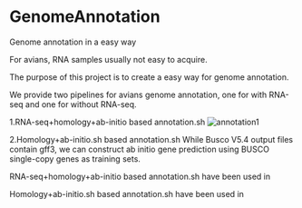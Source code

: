 # GenomeAnnotation
Genome annotation in a easy way

For avians, RNA samples usually not easy to acquire. 

The purpose of this project is to create a easy way for genome annotation.

We provide two pipelines for avians genome annotation, one for with RNA-seq and one for without RNA-seq.


1.RNA-seq+homology+ab-initio based annotation.sh
![annotation1](https://user-images.githubusercontent.com/57522086/180604868-19489cc6-d8c4-4b64-a885-8e0fca3e33b9.png)


2.Homology+ab-initio.sh based annotation.sh
While Busco V5.4 output files contain gff3, we can construct ab initio gene prediction using BUSCO single-copy genes as training sets.

RNA-seq+homology+ab-initio based annotation.sh have been used in 


Homology+ab-initio.sh based annotation.sh have been used in 


